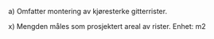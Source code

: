 a) Omfatter montering av kjøresterke gitterrister.

x) Mengden måles som prosjektert areal av rister. Enhet: m2

